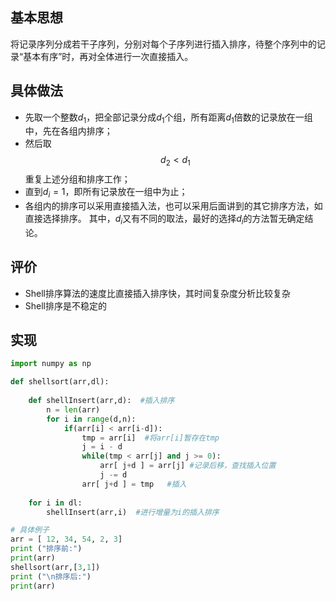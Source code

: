 ## 基本思想
将记录序列分成若干子序列，分别对每个子序列进行插入排序，待整个序列中的记录“基本有序”时，再对全体进行一次直接插入。

## 具体做法
- 先取一个整数$d_1$，把全部记录分成$d_1$个组，所有距离$d_1$倍数的记录放在一组中，先在各组内排序；
- 然后取$$d_2 < d_1$$重复上述分组和排序工作；
- 直到$d_i =1$，即所有记录放在一组中为止；
- 各组内的排序可以采用直接插入法，也可以采用后面讲到的其它排序方法，如直接选择排序。
其中，$d_i$又有不同的取法，最好的选择$d_i$的方法暂无确定结论。

## 评价
- Shell排序算法的速度比直接插入排序快，其时间复杂度分析比较复杂
- Shell排序是不稳定的

## 实现
```python
import numpy as np 

def shellsort(arr,dl):
        
    def shellInsert(arr,d):  #插入排序
        n = len(arr)
        for i in range(d,n):
            if(arr[i] < arr[i-d]):
                tmp = arr[i]  #将arr[i]暂存在tmp
                j = i - d
                while(tmp < arr[j] and j >= 0):
                    arr[ j+d ] = arr[j] #记录后移，查找插入位置
                    j -= d        
                arr[ j+d ] = tmp   #插入
                
    for i in dl:
        shellInsert(arr,i)  #进行增量为i的插入排序

# 具体例子
arr = [ 12, 34, 54, 2, 3] 
print ("排序前:") 
print(arr)  
shellsort(arr,[3,1])  
print ("\n排序后:") 
print(arr)
```
